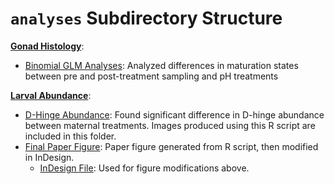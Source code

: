 # `analyses` Subdirectory Structure

**[Gonad Histology](https://github.com/RobertsLab/paper-gigas-early-gametogenic-exposure/tree/master/analyses/Gonad-Histology)**:

- [Binomial GLM Analyses](https://github.com/RobertsLab/paper-gigas-early-gametogenic-exposure/blob/master/analyses/Gonad-Histology/2018-02-27-Gonad-Histology-Analyses.R): Analyzed differences in maturation states between pre and post-treatment sampling and pH treatments

**[Larval Abundance](https://github.com/RobertsLab/paper-gigas-early-gametogenic-exposure/tree/master/analyses/Larval-Abundance)**:

- [D-Hinge Abundance](https://github.com/RobertsLab/paper-gigas-early-gametogenic-exposure/blob/master/analyses/Larval-Abundance/2018-02-14-Larval-Abundance.R): Found significant difference in D-hinge abundance between maternal treatments. Images produced using this R script are included in this folder.
- [Final Paper Figure](https://github.com/RobertsLab/paper-gigas-early-gametogenic-exposure/blob/master/analyses/Larval-Abundance/2018-04-16-Manchester-Paper-Figure-InDesign.jpg): Paper figure generated from R script, then modified in InDesign.
  - [InDesign File](https://github.com/RobertsLab/paper-gigas-early-gametogenic-exposure/blob/master/analyses/Larval-Abundance/2018-04-16-Figure-Modifications.indd): Used for figure modifications above.
